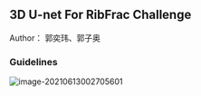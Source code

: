 ## 3D U-net For RibFrac Challenge

Author： 郭奕玮、郭子奥

### Guidelines

![image-20210613002705601](C:\Users\14038\AppData\Roaming\Typora\typora-user-images\image-20210613002705601.png)

